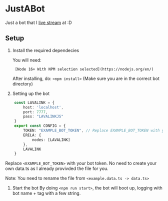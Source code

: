 # JustABot
 Just a bot that I [live stream](https://twitch.tv/dmnight6) at :D

## Setup
1. Install the required dependecies

    You will need:

        [Node 16+ With NPM selection selected](https://nodejs.org/en/)

    After installing, do: `<npm install>` (Make sure you are in the correct bot directory)

1. Setting up the bot
```ts
    const LAVALINK = {
        host: 'localhost',
        port: 7777,
        pass: "LAVALINKJS"
    }
    export const CONFIG = {
        TOKEN: "EXAMPLE_BOT_TOKEN", // Replace EXAMPLE_BOT_TOKEN with your bot token.
        ERELA: {
            nodes: [LAVALINK]
        },
        LAVALINK
    }
```
Replace `<EXAMPLE_BOT_TOKEN>` with your bot token. No need to create your own data.ts as I already provivded the file for you.

Note: You need to rename the file from `<example.data.ts -> data.ts>`

1. Start the bot
By doing `<npm run start>`, the bot will boot up, logging with bot name + tag with a few string.